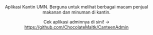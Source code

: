 <div align="center">
Aplikasi Kantin UMN. Berguna untuk melihat berbagai macam penjual makanan dan minuman di kantin.

Cek aplikasi adminnya di sini! -> https://github.com/ChocolateMaltk/CanteenAdmin
</div>
